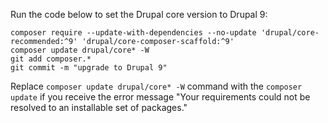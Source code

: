 Run the code below to set the Drupal core version to Drupal 9:

  ```shell{promptUser: user}
  composer require --update-with-dependencies --no-update 'drupal/core-recommended:^9' 'drupal/core-composer-scaffold:^9'
  composer update drupal/core* -W
  git add composer.*
  git commit -m "upgrade to Drupal 9"
  ```


<Alert title="Note" type="info" >

Replace `composer update drupal/core* -W` command with the `composer update` if you receive the error message "Your requirements could not be resolved to an installable set of packages." 

</Alert>